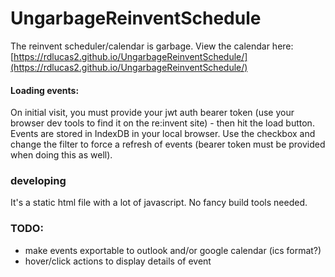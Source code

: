 # UngarbageReinventSchedule
The reinvent scheduler/calendar is garbage. View the calendar here: [https://rdlucas2.github.io/UngarbageReinventSchedule/](https://rdlucas2.github.io/UngarbageReinventSchedule/)

#### Loading events:
On initial visit, you must provide your jwt auth bearer token (use your browser dev tools to find it on the re:invent site) - then hit the load button. Events are stored in IndexDB in your local browser. Use the checkbox and change the filter to force a refresh of events (bearer token must be provided when doing this as well).

### developing
It's a static html file with a lot of javascript. No fancy build tools needed.

### TODO:
- make events exportable to outlook and/or google calendar (ics format?)
- hover/click actions to display details of event
